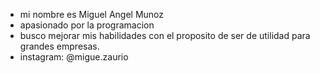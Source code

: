 - mi nombre es Miguel Angel Munoz
- apasionado por la programacion 
- busco mejorar mis habilidades con el proposito de ser de utilidad para grandes empresas. 
- instagram: @migue.zaurio 

<!---
MigueZaurio/MigueZaurio is a ✨ special ✨ repository because its `README.md` (this file) appears on your GitHub profile.
You can click the Preview link to take a look at your changes.
--->
